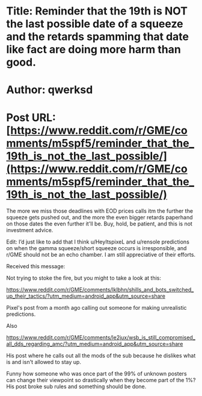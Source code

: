 # Title: Reminder that the 19th is NOT the last possible date of a squeeze and the retards spamming that date like fact are doing more harm than good.
# Author: qwerksd
# Post URL: [https://www.reddit.com/r/GME/comments/m5spf5/reminder_that_the_19th_is_not_the_last_possible/](https://www.reddit.com/r/GME/comments/m5spf5/reminder_that_the_19th_is_not_the_last_possible/)


The more we miss those deadlines with EOD prices calls itm the further the squeeze gets pushed out, and the more the even bigger retards paperhand on those dates the even further it'll be.  Buy, hold, be patient, and this is not investment advice.



Edit: I’d just like to add that I think u/HeyItspixeL and u/rensole predictions on when the gamma squeeze/short squeeze occurs is irresponsible, and r/GME should not be an echo chamber. I am still appreciative of their efforts.

Received this message: 


Not trying to stoke the fire, but you might to take a look at this:

https://www.reddit.com/r/GME/comments/lklbhn/shills_and_bots_switched_up_their_tactics/?utm_medium=android_app&utm_source=share

Pixel's post from a month ago calling out someone for making unrealistic predictions. 

Also

https://www.reddit.com/r/GME/comments/le2jux/wsb_is_still_compromised_all_dds_regarding_amc/?utm_medium=android_app&utm_source=share

His post where he calls out all the mods of the sub because he dislikes what is and isn't allowed to stay up. 

Funny how someone who was once part of the 99% of unknown posters can change their viewpoint so drastically when they become part of the 1%? 
His post broke sub rules and something should be done.